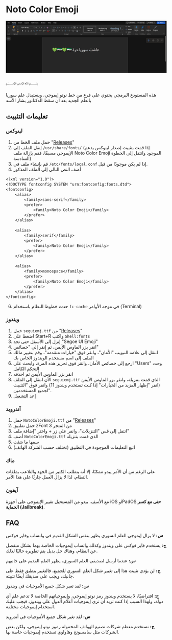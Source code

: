 # Noto Color Emoji
![Example Image](https://github.com/WhakEi/Noto-Color-Emoji/blob/main/images/noto.png)
<p align="center">

﷽

</p>

هذه المستودع البرمجي يحتوي على فرع من خط نوتو إيموجي، ويستبدل علم سوريا بالعلم الجديد بعد ان سقط الدكتاتور بشار الأسد

## تعليمات التثبيت
### لينوكس

1. حمل ملف الخط من "[Releases](https://github.com/WhakEi/Noto-Color-Emoji/releases/tag/Main)"
2. إنقل الملف إلى `/usr/share/fonts/`
(إذا قمت بتثبيت إصدار لينوكس يدعم الإيموجي مسبقًا، فقم بإزالة ملف Noto Color Emoji الموجود وانتقل إلى الخطوة السادسة)
4. قم بإنشاء ملف في `/etc/fonts/local.conf` إذا لم يكن موجودًا من قبل.
5. أضف النص التالي إلى الملف المذكور
```
<?xml version="1.0"?>
<!DOCTYPE fontconfig SYSTEM "urn:fontconfig:fonts.dtd">
<fontconfig>
    <alias>
        <family>sans-serif</family>
        <prefer>
            <family>Noto Color Emoji</family>
        </prefer>
    </alias>

    <alias>
        <family>serif</family>
        <prefer>
            <family>Noto Color Emoji</family>
        </prefer>
    </alias>

    <alias>
        <family>monospace</family>
        <prefer>
            <family>Noto Color Emoji</family>
        </prefer>
    </alias>
</fontconfig>
```
6. حدث خطوط النظام باستخدام `fc-cache` في موجه الأوامر (Terminal)

### ويندوز
1. حمل `seguiemj.ttf` من "[Releases](https://github.com/WhakEi/Noto-Color-Emoji/releases/tag/Main)"
2. اضغط على Start+R واكتب `Shell:fonts`
3. إنزل إلى الأسفل حتى تجد "Segoe UI Emoji"
4. انقر بزر الماوس الأيمن، ثم إنقر إلى "خصائص"
5. انتقل إلى علامة التبويب "الأمان"، وانقر فوق "خيارات متقدمة"، وقم بتغيير مالك الملف إلى اسم مستخدم الويندوز الخاص بك
6. ارجع إلى خصائص الأمان، وانقر فوق تحرير هذه المرة، وابحث على "Users" وحدد التحكم الكامل
7. انقر بزر الماوس الأيمن ثم احذفه
8. الآن انتقل إلى الملف `seguiemj.ttf` الذي قمت بتنزيله، وانقر بزر الماوس الأيمن (انقر "إظهار المزيد من الخيارات" إذا كنت تستخدم ويندوز 11) وانقر فوق "التثبيت لجميع المستخدمين".
9. إعد التشغيل

### آندرويد
1. حمل `NotoColorEmoji.ttf` من "[Releases](https://github.com/WhakEi/Noto-Color-Emoji/releases/tag/Main)"
2. حمل تطبيق zFont 3 من المتجر
3. انتقل إلى قس "التنزيلات"، وانقر على زر + واختر "إضافة ملف"
4. أضف `NotoColorEmoji.ttf` الذي قمت بتنزيله
5. سمها ما شئت
6. اتبع التعليمات الموجودة في التطبيق (تختلف حسب الشركة الهاتف)

### ماك
على الرغم من أن الأمر يبدو ممكنًا، إلا أنه يتطلب الكثير من الجهد والتلاعب بملفات النظام، لذا لا يزال العمل جاريًا على هذا الأمر.

### آيفون
مع الأسف، يبدو من المستحيل تغيير الإيموجي على أجهزة iOS وiPadOS **حتى مع كسر الحماية (Jailbreak)**.

## FAQ
**س:** لا يزال إيموجي العلم السوري يظهر بنفس الشكل القديم في واتساب وفاير فوكس

**ج:** يستخدم فاير فوكس على ويندوز وكذلك واتساب إيموجيات الخاصة بهما بشكل منفصل عن النظام، وهناك حل بديل يتم تطويره حاليًا لذلك.


**س:** عندما أرسل لصديقي العلم السوري، يظهر العلم القديم على جانبهم

**ج:** لن يؤدي تثبيت هذا إلى تغيير شكل العلم السوري للجميع، فالتغيير ينطبق فقط على جانبك، ويجب على صديقك أيضًا تثبيته.


**س:** لقد تغير شكل جميع الأموجيات في ويندوز

**ج:** افتراضيًا، لا يستخدم ويندوز رمز نوتو إيموجي، وإيموجياتهم الخاصة لا تدعم علم أي دولة، ولهذا السبب إذا كنت تريد ان ترى إيموجيات أعلام الدول على ويندوز، فيجب عليك استخدام إيموجيات مختلفة.


**س:** لقد تغير شكل جميع الأموجيات في أندرويد

**ج:** تستخدم معظم شركات تصنيع الهواتف المحمولة رموز نوتو إيموجي، ولكن بعض الشركات مثل سامسونج وهاواوي تستخدم إيموجيات خاصة بها.
